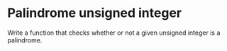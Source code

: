 # Palindrome unsigned integer

Write a function that checks whether or not a given unsigned integer is a palindrome.